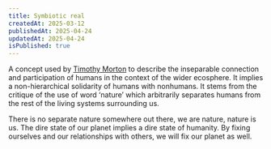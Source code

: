 ```yaml
---
title: Symbiotic real
createdAt: 2025-03-12
publishedAt: 2025-04-24
updatedAt: 2025-04-24
isPublished: true
---
```


A concept used by [Timothy Morton](https://www.wikiwand.com/en/Timothy_Morton) to describe the inseparable connection and participation of humans in the context of the wider ecosphere. It implies a non-hierarchical solidarity of humans with nonhumans. It stems from the critique of the use of word ‘nature’ which arbitrarily separates humans from the rest of the living systems surrounding us.


There is no separate nature somewhere out there, we are nature, nature is us. The dire state of our planet implies a dire state of humanity. By fixing ourselves and our relationships with others, we will fix our planet as well.